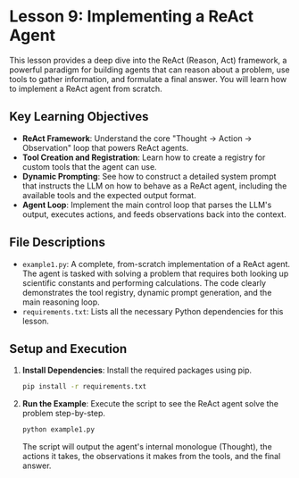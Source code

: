 # Lesson 9: Implementing a ReAct Agent

This lesson provides a deep dive into the ReAct (Reason, Act) framework, a powerful paradigm for building agents that can reason about a problem, use tools to gather information, and formulate a final answer. You will learn how to implement a ReAct agent from scratch.

## Key Learning Objectives

- **ReAct Framework**: Understand the core "Thought -> Action -> Observation" loop that powers ReAct agents.
- **Tool Creation and Registration**: Learn how to create a registry for custom tools that the agent can use.
- **Dynamic Prompting**: See how to construct a detailed system prompt that instructs the LLM on how to behave as a ReAct agent, including the available tools and the expected output format.
- **Agent Loop**: Implement the main control loop that parses the LLM's output, executes actions, and feeds observations back into the context.

## File Descriptions

- `example1.py`: A complete, from-scratch implementation of a ReAct agent. The agent is tasked with solving a problem that requires both looking up scientific constants and performing calculations. The code clearly demonstrates the tool registry, dynamic prompt generation, and the main reasoning loop.
- `requirements.txt`: Lists all the necessary Python dependencies for this lesson.

## Setup and Execution

1.  **Install Dependencies**:
    Install the required packages using pip.
    ```bash
    pip install -r requirements.txt
    ```

2.  **Run the Example**:
    Execute the script to see the ReAct agent solve the problem step-by-step.
    ```bash
    python example1.py
    ```
    The script will output the agent's internal monologue (Thought), the actions it takes, the observations it makes from the tools, and the final answer. 